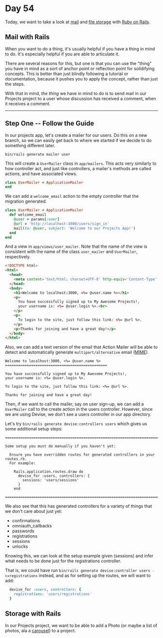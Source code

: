 # Day 54  
  
Today, we want to take a look at [mail](https://guides.rubyonrails.org/action_mailer_basics.html) and [file storage](https://guides.rubyonrails.org/active_storage_overview.html) with [Ruby on Rails](https://guides.rubyonrails.org/).  

## Mail with Rails  
  
When you want to do a thing, it's usually helpful if you have a thing in mind to do. It's especially helpful if you are able to articulate it.  
  
There are several reasons for this, but one is that you can use the "thing" you have in mind as a sort of anchor point or reflection point for solidifying concepts. This is better than just blindly following a tutorial or documentation, because it pushes you to apply the concept, rather than just the steps.  
  
With that in mind, _the thing_ we have in mind to do is to send mail in our Projects project to a user whose discussion has received a comment, when it receives a comment.  

---

## Step One -- Follow the Guide  
  
In our projects app, let's create a mailer for our users. Do this on a new branch, so we can easily get back to where we started if we decide to do something different later.  

```
bin/rails generate mailer user
```
  
This will create a `UserMailer` class in `app/mailers`. This acts very similarly to how controller act, and just like controllers, a mailer's methods are called actions, and have associated views.
```ruby
class UserMailer < ApplicationMailer
end

```

We can add a `welcome_email` action to the empty controller that the migration generated.

```ruby
class UserMailer < ApplicationMailer
  def welcome_email
    @user = params[:user]
    @url = 'http://localhost:3000/users/sign_in'
    mail(to: @user, subject: 'Welcome to our Projects App!')
  end
end

```

And a view in `app/views/user_mailer`. Note that the name of the view is consistent with the name of the class `user_mailer` and `UserMailer`, respectively.

```html
<!DOCTYPE html>
<html>
  <head>
    <meta content='text/html; charset=UTF-8' http-equiv='Content-Type' />
  </head>
  <body>
    <h1>Welcome to localhost:3000, <%= @user.name %></h1>
    <p>
      You have successfully signed up to My Awesome Projects!,
      your username is: <%= @user.login %>.<br>
    </p>
    <p>
      To login to the site, just follow this link: <%= @url %>.
    </p>
    <p>Thanks for joining and have a great day!</p>
  </body>
</html>
```

Also, we can add a text version of the email that Action Mailer will be able to detect and automatically generate `multipart/alternative` email ([MIME](https://en.wikipedia.org/wiki/MIME#:~:text=Most%20commonly%2C%20multipart%2Falternative%20is,use%20of%20formatting%20and%20hyperlinks.)). 

```text
Welcome to localhost:3000, <%= @user.name %>
===============================================

You have successfully signed up to My Awesome Projects!,
your username is: <%= @user.login %>.

To login to the site, just follow this link: <%= @url %>.

Thanks for joining and have a great day!
```

Then, if we want to call the mailer, say on user sign-up, we can add a `UserMailer` call to the create action in the users controller. However, since we are using Devise, we don't see a users controller in our app directory.

Let's try `bin/rails generate devise:controllers users` which gives us some additional setup steps:
```
===============================================================================

Some setup you must do manually if you haven't yet:

  Ensure you have overridden routes for generated controllers in your routes.rb.
  For example:

    Rails.application.routes.draw do
      devise_for :users, controllers: {
        sessions: 'users/sessions'
      }
    end

===============================================================================
```

We also see that this has generated controllers for a variety of things that we don't care about just yet:
  * confirmations
  * omniauth_callbacks
  * passwords
  * registrations
  * sessions
  * unlocks

Knowing this, we can look at the setup example given (sessions) and infer what needs to be done just for the registrations controller.  
  
That is, we could have run `bin/rails generate devise:controller users -c=registrations` instead, and as for setting up the routes, we will want to add:
```ruby
  devise_for :users, controllers: {
    registrations: 'users/registrations'
  }
```

## Storage with Rails  
  
In our Projects project, we want to be able to add a Photo (or maybe a list of photos, ala a [carousel](https://getbootstrap.com/docs/5.0/components/carousel/)) to a project.  
  

